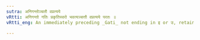 ```yaml
---
sutra: अनिगन्तोञ्चतौ वप्रत्यये
vRtti: अनिगन्तो गतिः प्रकृतिस्वरो भवत्यञ्चत्तौ वप्रत्यये परतः ॥
vRtti_eng: An immediately preceding _Gati_ not ending in इ or उ, retains its original accent before अञ्च् when an affix having a च् follows.

---
```

